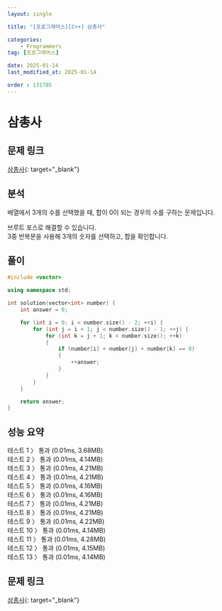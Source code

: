```yaml
---
layout: single

title: "[프로그래머스][C++] 삼총사"

categories:
    - Programmers
tag: [프로그래머스]

date: 2025-01-14
last_modified_at: 2025-01-14

order : 131705
---
```


# 삼총사

## 문제 링크

[삼총사](https://school.programmers.co.kr/learn/courses/30/lessons/131705){: target="_blank"}

## 분석

배열에서 3개의 수를 선택했을 때, 합이 0이 되는 경우의 수를 구하는 문제입니다.

브루트 포스로 해결할 수 있습니다.  
3중 반복문을 사용해 3개의 숫자를 선택하고, 합을 확인합니다.

## 풀이

```cpp
#include <vector>

using namespace std;

int solution(vector<int> number) {
    int answer = 0;

    for (int i = 0; i < number.size() - 2; ++i) {
        for (int j = i + 1; j < number.size() - 1; ++j) {
            for (int k = j + 1; k < number.size(); ++k)
            {
                if (number[i] + number[j] + number[k] == 0)
                {
                    ++answer;
                }
            }
        }
    }

    return answer;
}
```

## 성능 요약

테스트 1 〉	통과 (0.01ms, 3.68MB)  
테스트 2 〉	통과 (0.01ms, 4.14MB)  
테스트 3 〉	통과 (0.01ms, 4.21MB)  
테스트 4 〉	통과 (0.01ms, 4.21MB)  
테스트 5 〉	통과 (0.01ms, 4.16MB)  
테스트 6 〉	통과 (0.01ms, 4.16MB)  
테스트 7 〉	통과 (0.01ms, 4.21MB)  
테스트 8 〉	통과 (0.01ms, 4.21MB)  
테스트 9 〉	통과 (0.01ms, 4.22MB)  
테스트 10 〉 통과 (0.01ms, 4.14MB)  
테스트 11 〉 통과 (0.01ms, 4.28MB)  
테스트 12 〉 통과 (0.01ms, 4.15MB)  
테스트 13 〉 통과 (0.01ms, 4.14MB)  

## 문제 링크

[삼총사](https://school.programmers.co.kr/learn/courses/30/lessons/131705){: target="_blank"}